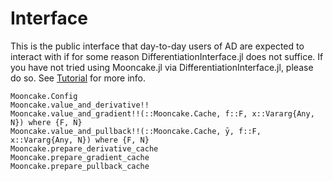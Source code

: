 # Interface

This is the public interface that day-to-day users of AD are expected to interact with if
for some reason DifferentiationInterface.jl does not suffice.
If you have not tried using Mooncake.jl via DifferentiationInterface.jl, please do so.
See [Tutorial](@ref) for more info.

```@docs; canonical=true
Mooncake.Config
Mooncake.value_and_derivative!!
Mooncake.value_and_gradient!!(::Mooncake.Cache, f::F, x::Vararg{Any, N}) where {F, N}
Mooncake.value_and_pullback!!(::Mooncake.Cache, ȳ, f::F, x::Vararg{Any, N}) where {F, N}
Mooncake.prepare_derivative_cache
Mooncake.prepare_gradient_cache
Mooncake.prepare_pullback_cache
```
